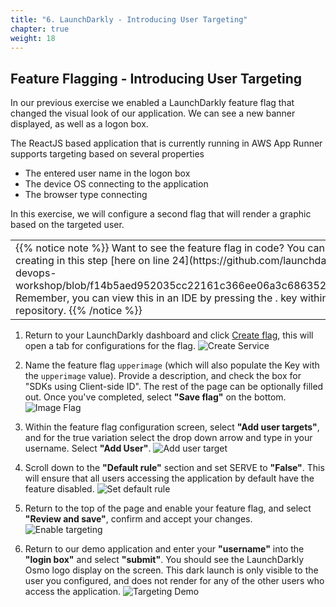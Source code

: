 ```yaml
---
title: "6. LaunchDarkly - Introducing User Targeting"
chapter: true
weight: 18
---
```


## Feature Flagging - Introducing User Targeting 

In our previous exercise we enabled a LaunchDarkly feature flag that changed the visual look of our application. We can see a new banner displayed, as well as a logon box. 

The ReactJS based application that is currently running in AWS App Runner supports targeting based on several properties 

- The entered user name in the logon box 
- The device OS connecting to the application
- The browser type connecting 

In this exercise, we will configure a second flag that will render a graphic based on the targeted user.

<table class="credit">
<tr class="credit"><td class="credit" style="width:100%">
{{% notice note %}}
Want to see the feature flag in code? You can see the flag we are creating in this step [here on line 24](https://github.com/launchdarkly-labs/ld-aws-devops-workshop/blob/f14b5aed952035cc22161c366ee06a3c686352ba/src/App.js#L24). Remember, you can view this in an IDE by pressing the . key within the GitHub repository. 
{{% /notice %}}
</td></tr>
</table>

1. Return to your LaunchDarkly dashboard and click [Create flag](https://app.launchdarkly.com/default/test/features/new), this will open a tab for configurations for the flag. 
![Create Service](/images/setup/create-flag-1.png)

1. Name the feature flag `upperimage` (which will also populate the Key with the `upperimage` value). Provide a description, and check the box for "SDKs using Client-side ID". The rest of the page can be optionally filled out. Once you've completed, select **"Save flag"** on the bottom.
![Image Flag](/images/setup/image-target-1.png)

1. Within the feature flag configuration screen, select **"Add user targets"**, and for the true variation select the drop down arrow and type in your username. Select **"Add User"**. 
![Add user target](/images/setup/user-target-1.png)
 

1. Scroll down to the **"Default rule"** section and set SERVE to **"False"**. This will ensure that all users accessing the application by default have the feature disabled. 
![Set default rule](/images/setup/user-target-2.png)

1. Return to the top of the page and enable your feature flag, and select **"Review and save"**, confirm and accept your changes. 
![Enable targeting](/images/setup/user-target-3-enable.gif)

1. Return to our demo application and enter your **"username"** into the **"login box"** and select **"submit"**. You should see the LaunchDarkly Osmo logo display on the screen. This dark launch is only visible to the user you configured, and does not render for any of the other users who access the application. 
![Targeting Demo](/images/setup/targeting-demo.gif)